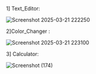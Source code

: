 1] Text_Editor:

![Screenshot 2025-03-21 222250](https://github.com/user-attachments/assets/3fd242b6-7b8f-4a33-8df3-3778996119ba)

2]Color_Changer :

![Screenshot 2025-03-21 223100](https://github.com/user-attachments/assets/9884df30-369c-42f2-b106-15f08f87557a)

3] Calculator:

![Screenshot (174)](https://github.com/user-attachments/assets/6b69be20-4397-4730-b456-53744ac541f5)
